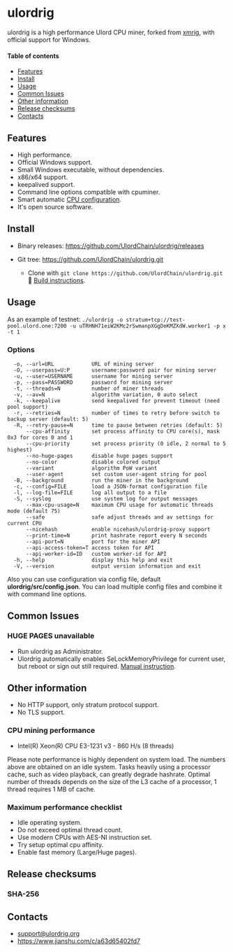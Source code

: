 # ulordrig

ulordrig is a high performance Ulord CPU miner, forked from [xmrig](https://github.com/xmrig/xmrig), with official support for Windows.

#### Table of contents
* [Features](#features)
* [Install](#Install)
* [Usage](#usage)
* [Common Issues](#common-issues)
* [Other information](#other-information)
* [Release checksums](#release-checksums)
* [Contacts](#contacts)



## Features
* High performance.
* Official Windows support.
* Small Windows executable, without dependencies.
* x86/x64 support.
* keepalived support.
* Command line options compatible with cpuminer.
* Smart automatic [CPU configuration](https://github.com/UlordChain/ulordrig).
* It's open source software.



## Install
* Binary releases: https://github.com/UlordChain/ulordrig/releases
    
* Git tree: https://github.com/UlordChain/ulordrig.git
  * Clone with `git clone https://github.com/UlordChain/ulordrig.git` :hammer: [Build instructions](https://github.com/UlordChain/ulordrig/wiki/Build).



## Usage
As an example of testnet: `./ulordrig -o stratum+tcp://test-pool.ulord.one:7200 -u uTRHNH71eiW2KMc2rSwmanpXGgDeKMZXdW.worker1 -p x -t 1`
### Options
```    
  -o, --url=URL            URL of mining server
  -O, --userpass=U:P       username:password pair for mining server
  -u, --user=USERNAME      username for mining server
  -p, --pass=PASSWORD      password for mining server
  -t, --threads=N          number of miner threads
  -v, --av=N               algorithm variation, 0 auto select
  -k, --keepalive          send keepalived for prevent timeout (need pool support)
  -r, --retries=N          number of times to retry before switch to backup server (default: 5)
  -R, --retry-pause=N      time to pause between retries (default: 5)
      --cpu-affinity       set process affinity to CPU core(s), mask 0x3 for cores 0 and 1
      --cpu-priority       set process priority (0 idle, 2 normal to 5 highest)
      --no-huge-pages      disable huge pages support
      --no-color           disable colored output
      --variant            algorithm PoW variant
      --user-agent         set custom user-agent string for pool
  -B, --background         run the miner in the background
  -c, --config=FILE        load a JSON-format configuration file
  -l, --log-file=FILE      log all output to a file
  -S, --syslog             use system log for output messages
      --max-cpu-usage=N    maximum CPU usage for automatic threads mode (default 75)
      --safe               safe adjust threads and av settings for current CPU
      --nicehash           enable nicehash/ulordrig-proxy support
      --print-time=N       print hashrate report every N seconds
      --api-port=N         port for the miner API
      --api-access-token=T access token for API
      --api-worker-id=ID   custom worker-id for API
  -h, --help               display this help and exit
  -V, --version            output version information and exit
```

Also you can use configuration via config file, default **ulordrig/src/config.json**. You can load multiple config files and combine it with command line options.



## Common Issues
### HUGE PAGES unavailable
* Run ulordrig as Administrator.
* Ulordrig automatically enables SeLockMemoryPrivilege for current user, but reboot or sign out still required. [Manual instruction](https://msdn.microsoft.com/en-gb/library/ms190730.aspx).



## Other information
* No HTTP support, only stratum protocol support.
* No TLS support.

### CPU mining performance
* Intel(R) Xeon(R) CPU E3-1231 v3 - 860 H/s (8 threads)

Please note performance is highly dependent on system load. The numbers above are obtained on an idle system. Tasks heavily using a processor cache, such as video playback, can greatly degrade hashrate. Optimal number of threads depends on the size of the L3 cache of a processor, 1 thread requires 1 MB of cache.

### Maximum performance checklist
* Idle operating system.
* Do not exceed optimal thread count.
* Use modern CPUs with AES-NI instruction set.
* Try setup optimal cpu affinity.
* Enable fast memory (Large/Huge pages).



## Release checksums
### SHA-256



## Contacts
* support@ulordrig.org
* https://www.jianshu.com/c/a63d65402fd7
